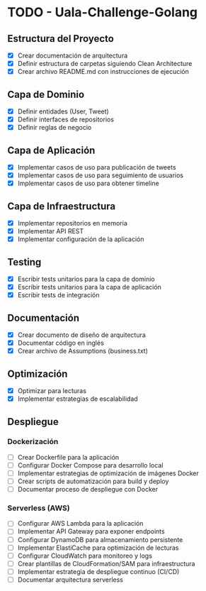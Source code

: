 # TODO - Uala-Challenge-Golang

## Estructura del Proyecto
- [x] Crear documentación de arquitectura
- [x] Definir estructura de carpetas siguiendo Clean Architecture
- [x] Crear archivo README.md con instrucciones de ejecución

## Capa de Dominio
- [x] Definir entidades (User, Tweet)
- [x] Definir interfaces de repositorios
- [x] Definir reglas de negocio

## Capa de Aplicación
- [x] Implementar casos de uso para publicación de tweets
- [x] Implementar casos de uso para seguimiento de usuarios
- [x] Implementar casos de uso para obtener timeline

## Capa de Infraestructura
- [x] Implementar repositorios en memoria
- [x] Implementar API REST
- [x] Implementar configuración de la aplicación

## Testing
- [x] Escribir tests unitarios para la capa de dominio
- [x] Escribir tests unitarios para la capa de aplicación
- [x] Escribir tests de integración

## Documentación
- [x] Crear documento de diseño de arquitectura
- [x] Documentar código en inglés
- [x] Crear archivo de Assumptions (business.txt)

## Optimización
- [x] Optimizar para lecturas
- [x] Implementar estrategias de escalabilidad

## Despliegue
### Dockerización
- [ ] Crear Dockerfile para la aplicación
- [ ] Configurar Docker Compose para desarrollo local
- [ ] Implementar estrategias de optimización de imágenes Docker
- [ ] Crear scripts de automatización para build y deploy
- [ ] Documentar proceso de despliegue con Docker

### Serverless (AWS)
- [ ] Configurar AWS Lambda para la aplicación
- [ ] Implementar API Gateway para exponer endpoints
- [ ] Configurar DynamoDB para almacenamiento persistente
- [ ] Implementar ElastiCache para optimización de lecturas
- [ ] Configurar CloudWatch para monitoreo y logs
- [ ] Crear plantillas de CloudFormation/SAM para infraestructura
- [ ] Implementar estrategia de despliegue continuo (CI/CD)
- [ ] Documentar arquitectura serverless
